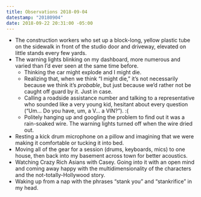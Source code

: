```yaml
---
title: Observations 2018-09-04
datestamp: "20180904"
date: 2018-09-22 20:31:00 -05:00
---
```


- The construction workers who set up a block-long, yellow plastic tube on the sidewalk in front of the studio door and driveway, elevated on little stands every few yards.
- The warning lights blinking on my dashboard, more numerous and varied than I’d ever seen at the same time before.
	- Thinking the car might explode and I might die.
	- Realizing that, when we think “I might die,” it’s not necessarily because we think it’s *probable*, but just because we’d rather not be caught off guard by it. Just in case.
	- Calling a roadside assistance number and talking to a representative who sounded like a very young kid, hesitant about every question (“Um… Do you have, um, a V… a VIN?”). :(
	- Politely hanging up and googling the problem to find out it was a rain-soaked wire. The warning lights turned off when the wire dried out.
- Resting a kick drum microphone on a pillow and imagining that we were making it comfortable or tucking it into bed.
- Moving all of the gear for a session (drums, keyboards, mics) to one house, then back into my basement across town for better acoustics.
- Watching Crazy Rich Asians with Casey. Going into it with an open mind and coming away happy with the multidimensionality of the characters and the not-totally-Hollywood story.
- Waking up from a nap with the phrases “stank you” and “stankrifice” in my head.
